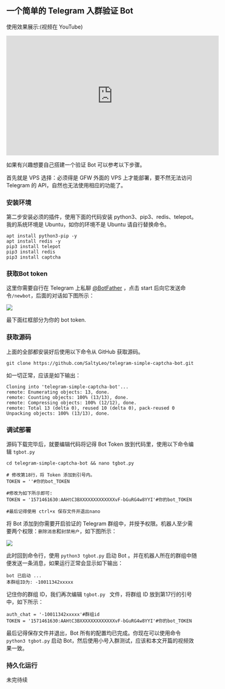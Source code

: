## 一个简单的 Telegram 入群验证 Bot

使用效果展示:(视频在 YouTube)

<iframe width="560" height="315" src="https://www.youtube.com/embed/l9MTDzRq2jw" frameborder="0" allow="accelerometer; autoplay; clipboard-write; encrypted-media; gyroscope; picture-in-picture" allowfullscreen></iframe>

如果有兴趣想要自己搭建一个验证 Bot 可以参考以下步骤。

首先就是 VPS 选择：必须得是 GFW 外面的 VPS 上才能部署，要不然无法访问 Telegram 的 API，自然也无法使用相应的功能了。

### 安装环境

第二步安装必须的插件，使用下面的代码安装 python3、pip3、redis、telepot。我的系统环境是 Ubuntu，如你的环境不是 Ubuntu 请自行替换命令。

```
apt install python3-pip -y
apt install redis -y
pip3 install telepot
pip3 install redis
pip3 install captcha
```

### 获取Bot token

这里你需要自行在 Telegram 上私聊 [@BotFather](https://t.me/BotFather) ，点击 start 后向它发送命令`/newbot`，后面的对话如下图所示：

![](https://static.tstrs.me/20210226new_bot.png)

最下面红框部分为你的 bot token.

### 获取源码

上面的全部都安装好后使用以下命令从 GitHub 获取源码。

```
git clone https://github.com/SaltyLeo/telegram-simple-captcha-bot.git
```
如一切正常，应该是如下输出：

```
Cloning into 'telegram-simple-captcha-bot'...
remote: Enumerating objects: 13, done.
remote: Counting objects: 100% (13/13), done.
remote: Compressing objects: 100% (12/12), done.
remote: Total 13 (delta 0), reused 10 (delta 0), pack-reused 0
Unpacking objects: 100% (13/13), done.
```

### 调试部署

源码下载完毕后，就要编辑代码将记得 Bot Token 放到代码里，使用以下命令编辑 `tgbot.py `

```
cd telegram-simple-captcha-bot && nano tgbot.py

# 修改第18行，将 Token 添加到引号内。
TOKEN = ''#你的bot_TOKEN

#修改为如下所示即可:
TOKEN = '1571461630:AAHtC3BXXXXXXXXXXXXXvF-bGuRG4w8YYI'#你的bot_TOKEN

#最后记得使用 ctrl+x 保存文件并退出nano
```

将 Bot 添加到你需要开启验证的 Telegram 群组中，并授予权限。机器人至少需要两个权限：`删除消息`和`封禁用户`，如下图所示：

![](https://static.tstrs.me/photo_2021-02-26_11-09-42.jpg)


此时回到命令行，使用 `python3 tgbot.py` 启动 Bot 。并在机器人所在的群组中随便发送一条消息，如果运行正常会显示如下输出：

```
bot 已启动 ...
本群组ID为: -10011342xxxxx
```

记住你的群组 ID，我们再次编辑 `tgbot.py ` 文件，将群组 ID 放到第17行的引号中，如下所示：

```
auth_chat = '-10011342xxxxx'#群组id
TOKEN = '1571461630:AAHtC3BXXXXXXXXXXXXXvF-bGuRG4w8YYI'#你的bot_TOKEN
```

最后记得保存文件并退出，Bot 所有的配置均已完成。你现在可以使用命令 `python3 tgbot.py` 启动 Bot，然后使用小号入群测试，应该和本文开篇的视频效果一致。

### 持久化运行

未完待续